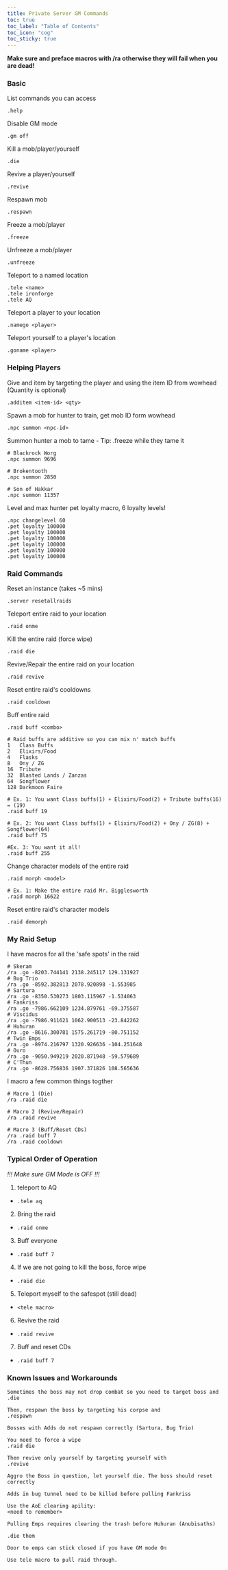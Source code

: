```yaml
---
title: Private Server GM Commands
toc: true
toc_label: "Table of Contents"
toc_icon: "cog"
toc_sticky: true
---
```

**Make sure and preface macros with /ra otherwise they will fail when you are dead!**

### Basic

List commands you can access
```
.help
```

Disable GM mode
```
.gm off
```

Kill a mob/player/yourself
```
.die
```

Revive a player/yourself
```
.revive
```

Respawn mob
```
.respawn
```

Freeze a mob/player
```
.freeze
```

Unfreeze a mob/player
```
.unfreeze
```

Teleport to a named location
```
.tele <name>
.tele ironforge
.tele AQ
```

Teleport a player to your location
```
.namego <player>
```

Teleport yourself to a player's location
```
.goname <player>
```

### Helping Players

Give and item by targeting the player and using the item ID from wowhead (Quantity is optional)
```
.additem <item-id> <qty>
```

Spawn a mob for hunter to train, get mob ID form wowhead
```
.npc summon <npc-id>
```

Summon hunter a mob to tame - Tip: .freeze while they tame it
```
# Blackrock Worg
.npc summon 9696

# Brokentooth
.npc summon 2850

# Son of Hakkar
.npc summon 11357
```

Level and max hunter pet loyalty macro, 6 loyalty levels!
```
.npc changelevel 60
.pet loyalty 100000
.pet loyalty 100000
.pet loyalty 100000
.pet loyalty 100000
.pet loyalty 100000
.pet loyalty 100000
```

### Raid Commands

Reset an instance (takes ~5 mins)
```
.server resetallraids
```

Teleport entire raid to your location
```
.raid onme
```

Kill the entire raid (force wipe)
```
.raid die
```

Revive/Repair the entire raid on your location
```
.raid revive
```

Reset entire raid's cooldowns
```
.raid cooldown
```

Buff entire raid
```
.raid buff <combo>

# Raid buffs are additive so you can mix n' match buffs
1   Class Buffs
2   Elixirs/Food
4   Flasks
8   Ony / ZG
16  Tribute
32  Blasted Lands / Zanzas
64  Songflower
128 Darkmoon Faire

# Ex. 1: You want Class buffs(1) + Elixirs/Food(2) + Tribute buffs(16) = (19)
.raid buff 19

# Ex. 2: You want Class buffs(1) + Elixirs/Food(2) + Ony / ZG(8) + Songflower(64)
.raid buff 75

#Ex. 3: You want it all!
.raid buff 255
```

Change character models of the entire raid
```
.raid morph <model>

# Ex. 1: Make the entire raid Mr. Bigglesworth
.raid morph 16622
```

Reset entire raid's character models
```
.raid demorph
```

### My Raid Setup

I have macros for all the 'safe spots' in the raid
```
# Skeram
/ra .go -8203.744141 2138.245117 129.131927
# Bug Trio
/ra .go -8592.382813 2078.920898 -1.553985
# Sartura
/ra .go -8350.530273 1803.115967 -1.534063
# Fankriss
/ra .go -7986.662109 1234.879761 -69.375587
# Viscidus
/ra .go -7986.911621 1062.900513 -23.842262
# Huhuran
/ra .go -8616.300781 1575.261719 -80.751152
# Twin Emps
/ra .go -8974.216797 1320.926636 -104.251648
# Ouro
/ra .go -9050.949219 2020.871948 -59.579689
# C'Thun
/ra .go -8628.756836 1907.371826 108.565636
```

I macro a few common things togther
```
# Macro 1 (Die)
/ra .raid die

# Macro 2 (Revive/Repair)
/ra .raid revive

# Macro 3 (Buff/Reset CDs)
/ra .raid buff 7
/ra .raid cooldown
```

### Typical Order of Operation

*!!! Make sure GM Mode is OFF !!!*

1. teleport to AQ
  * ```.tele aq```
2. Bring the raid
  * ```.raid onme```
3. Buff everyone
  * ```.raid buff 7```
4. If we are not going to kill the boss, force wipe
  * ```.raid die```
5. Teleport myself to the safespot (still dead)
  * ```<tele macro>```
6. Revive the raid
  * ```.raid revive```
7. Buff and reset CDs
  * ```.raid buff 7```

### Known Issues and Workarounds

```
Sometimes the boss may not drop combat so you need to target boss and
.die

Then, respawn the boss by targeting his corpse and
.respawn
```

```
Bosses with Adds do not respawn correctly (Sartura, Bug Trio)

You need to force a wipe
.raid die

Then revive only yourself by targeting yourself with
.revive

Aggro the Boss in question, let yourself die. The boss should reset correctly
```

```
Adds in bug tunnel need to be killed before pulling Fankriss

Use the AoE clearing apility:
<need to remember>
```

```
Pulling Emps requires clearing the trash before Huhuran (Anubisaths)

.die them
```

```
Door to emps can stick closed if you have GM mode On

Use tele macro to pull raid through.
```


